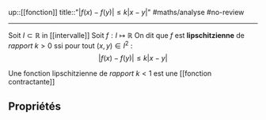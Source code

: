 up::[[fonction]]
title::"$\big|f(x)-f(y)\big| \leq k|x-y|$"
#maths/analyse #no-review 

----
Soit $I \subset \mathbb{R}$ in [[intervalle]]
Soit $f : I \mapsto \mathbb{R}$
On dit que $f$ est **lipschitzienne** de *rapport* $k>0$ ssi
pour tout $(x, y) \in I^{2}$ :
$$|f(x)-f(y)| \leq k|x -y|$$

Une fonction lipschitzienne de *rapport* $k < 1$ est une [[fonction contractante]]
## Propriétés
